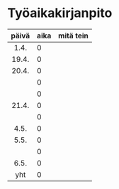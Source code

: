 # Työaikakirjanpito

| päivä | aika | mitä tein  |
| :----:|:-----| :-----|
| 1.4. | 0    |  |
| 19.4. | 0    |  |
| 20.4. | 0    | |
|       | 0    | |
|       | 0    | |
| 21.4. | 0    | |
|       | 0    | |
| 4.5.  | 0    | |
| 5.5.  | 0    |  |
|       | 0    ||
| 6.5.  | 0    | |
| yht   | 0   | | 
